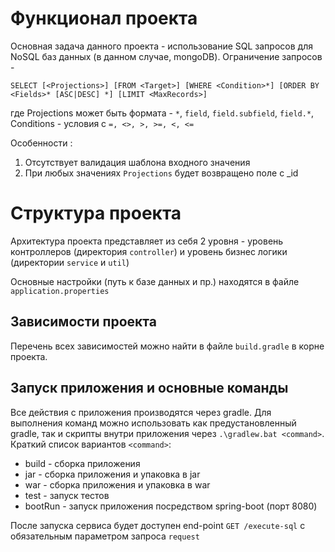 # Функционал проекта
Основная задача данного проекта - использование SQL запросов для NoSQL баз данных (в данном случае, mongoDB).
Ограничение запросов - 

`SELECT [<Projections>] [FROM <Target>]
 [WHERE <Condition>*]
 [ORDER BY <Fields>* [ASC|DESC] *]
 [LIMIT <MaxRecords>]`
 
 где Projections может быть формата - `*`, `field`, `field.subfield`, `field.*`,
 Conditions - условия с `=, <>, >, >=, <, <=`
 
 Особенности : 
 1. Отсутствует валидация шаблона входного значения
 2. При любых значениях `Projections` будет возвращено поле с _id
 
# Структура проекта
Архитектура проекта представляет из себя 2 уровня - уровень контроллеров (директория `controller`)
и уровень бизнес логики (директории `service` и `util`)

Основные настройки (путь к базе данных и пр.) находятся в файле `application.properties`

## Зависимости проекта
Перечень всех зависимостей можно найти в файле `build.gradle` в корне проекта.
  
## Запуск приложения и основные команды
Все действия с приложения производятся через gradle. Для выполнения команд можно использовать как предустановленный gradle, 
так и скрипты внутри приложения через `.\gradlew.bat <command>`. 
Краткий список вариантов `<command>`: 
* build - сборка приложения
* jar - сборка приложения и упаковка в jar
* war - сборка приложения и упаковка в war
* test - запуск тестов
* bootRun - запуск приложения посредством spring-boot (порт 8080)

После запуска сервиса будет доступен end-point `GET /execute-sql` с обязательным параметром запроса `request` 